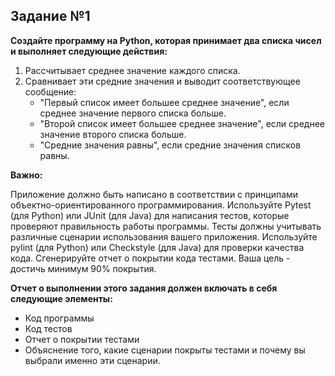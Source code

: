 ## Задание №1
**Создайте программу на Python, которая принимает два списка чисел и выполняет следующие действия:**
1. Рассчитывает среднее значение каждого списка.
2. Сравнивает эти средние значения и выводит соответствующее сообщение:
   * "Первый список имеет большее среднее значение", если среднее значение первого списка больше.
   * "Второй список имеет большее среднее значение", если среднее значение второго списка больше.
   * "Средние значения равны", если средние значения списков равны.

**Важно:**

Приложение должно быть написано в соответствии с принципами объектно-ориентированного программирования.
Используйте Pytest (для Python) или JUnit (для Java) для написания тестов, которые проверяют правильность работы программы. 
Тесты должны учитывать различные сценарии использования вашего приложения.
Используйте pylint (для Python) или Checkstyle (для Java) для проверки качества кода.
Сгенерируйте отчет о покрытии кода тестами. Ваша цель - достичь минимум 90% покрытия.

**Отчет о выполнении этого задания должен включать в себя следующие элементы:**
   * Код программы 
   * Код тестов 
   * Отчет о покрытии тестами 
   * Объяснение того, какие сценарии покрыты тестами и почему вы выбрали именно эти сценарии.
